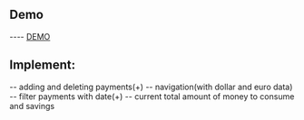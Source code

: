 ## Demo
---- [DEMO](https://vovchukkul.github.io/finance/)

## Implement:
  -- adding and deleting payments(+)
  -- navigation(with dollar and euro data)
  -- filter payments with date(+)
  -- current total amount of money to consume and savings